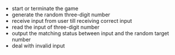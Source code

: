 * start or terminate the game
* generate the random three-digit number
* receive input from user till receiving correct input
* read the input of three-digit number
* output the matching status between input and the random target number
* deal with invalid input
